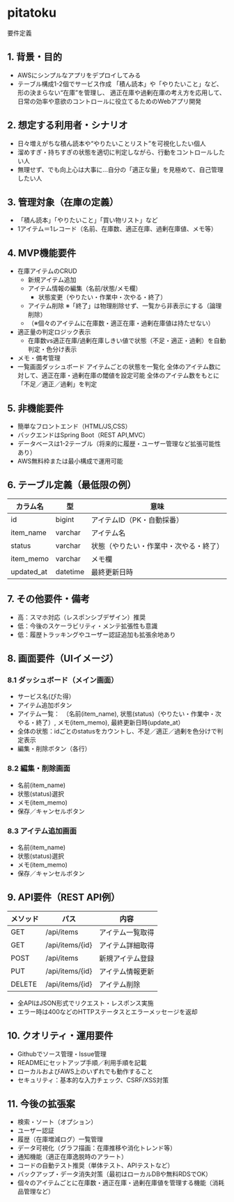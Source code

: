 # pitatoku
要件定義
## 1. 背景・目的
- AWSにシンプルなアプリをデプロイしてみる
- テーブル構成1-2個でサービス作成
  「積ん読本」や「やりたいこと」など、形の決まらない“在庫”を管理し、
  適正在庫や過剰在庫の考え方を応用して、日常の効率や意欲のコントロールに役立てるためのWebアプリ開発

## 2. 想定する利用者・シナリオ
- 日々増えがちな積ん読本や“やりたいことリスト”を可視化したい個人
- 溜めすぎ・持ちすぎの状態を適切に判定しながら、行動をコントロールしたい人
- 無理せず、でも向上心は大事に...自分の「適正な量」を見極めて、自己管理したい人

## 3. 管理対象（在庫の定義）
- 「積ん読本」「やりたいこと」「買い物リスト」など
- 1アイテム＝1レコード（名前、在庫数、適正在庫、過剰在庫値、メモ等）

## 4. MVP機能要件
- 在庫アイテムのCRUD
  - 新規アイテム追加
  - アイテム情報の編集（名前/状態/メモ欄）
    - 状態変更（やりたい・作業中・次やる・終了）
  - アイテム削除
    ※「終了」は物理削除せず、一覧から非表示にする（論理削除）
  - （※個々のアイテムに在庫数・適正在庫・過剰在庫値は持たせない）
- 適正量の判定ロジック表示
  - 在庫数vs適正在庫/過剰在庫しきい値で状態（不足・適正・過剰）を自動判定・色分け表示
- メモ・備考管理
- 一覧画面ダッシュボード
  アイテムごとの状態を一覧化
  全体のアイテム数に対して、適正在庫・過剰在庫の閾値を設定可能
  全体のアイテム数をもとに「不足／適正／過剰」を判定

## 5. 非機能要件
- 簡単なフロントエンド（HTML/JS,CSS）
- バックエンドはSpring Boot（REST API,MVC）
- データベースは1-2テーブル（将来的に履歴・ユーザー管理など拡張可能性あり）
- AWS無料枠または最小構成で運用可能

## 6. テーブル定義（最低限の例）
| カラム名       | 型       | 意味                     |
|---------------|----------|--------------------------|
| id            | bigint   | アイテムID（PK・自動採番） |
| item_name     | varchar  | アイテム名                |
| status        | varchar  | 状態（やりたい・作業中・次やる・終了）|
| item_memo     | varchar  | メモ欄                   |
| updated_at    | datetime | 最終更新日時             |

## 7. その他要件・備考
- 高：スマホ対応（レスポンシブデザイン）推奨
- 低：今後のスケーラビリティ・メンテ拡張性も意識
- 低：履歴トラッキングやユーザー認証追加も拡張余地あり

## 8. 画面要件（UIイメージ）
### 8.1 ダッシュボード（メイン画面）
- サービス名(ぴた得）
- アイテム追加ボタン
- アイテム一覧：　（名前(item_name), 状態(status)（やりたい・作業中・次やる・終了）, メモ(item_memo), 最終更新日時(update_at）
- 全体の状態：idごとのstatusをカウントし、不足／適正／過剰を色分けで判定表示
- 編集・削除ボタン（各行）

### 8.2 編集・削除画面
- 名前(item_name)
- 状態(status)選択
- メモ(item_memo)
- 保存／キャンセルボタン

### 8.3 アイテム追加画面
- 名前(item_name)
- 状態(status)選択
- メモ(item_memo)
- 保存／キャンセルボタン

## 9. API要件（REST API例）
| メソッド | パス               | 内容               |
|----------|--------------------|--------------------|
| GET      | /api/items         | アイテム一覧取得     |
| GET      | /api/items/{id}    | アイテム詳細取得     |
| POST     | /api/items         | 新規アイテム登録     |
| PUT      | /api/items/{id}    | アイテム情報更新     |
| DELETE   | /api/items/{id}    | アイテム削除         |

- 全APIはJSON形式でリクエスト・レスポンス実施
- エラー時は400などのHTTPステータスとエラーメッセージを返却

## 10. クオリティ・運用要件
- Githubでソース管理・Issue管理
- READMEにセットアップ手順／利用手順を記載
- ローカルおよびAWS上のいずれでも動作すること
- セキュリティ：基本的な入力チェック、CSRF/XSS対策

## 11. 今後の拡張案
- 検索・ソート（オプション）
- ユーザー認証
- 履歴（在庫増減ログ）一覧管理
- データ可視化（グラフ描画：在庫推移や消化トレンド等）
- 通知機能（適正在庫逸脱時のアラート）
- コードの自動テスト推奨（単体テスト、APIテストなど）
- バックアップ・データ消失対策（最初はローカルDBや無料RDSでOK）
- 個々のアイテムごとに在庫数・適正在庫・過剰在庫値を管理する機能（消耗品管理など）
